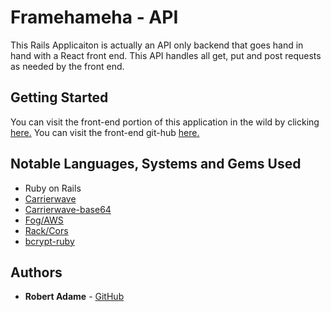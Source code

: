 # Framehameha - API

This Rails Applicaiton is actually an API only backend that goes hand in hand with a React front end. This API handles all get, put and post requests as needed by the front end.

## Getting Started

You can visit the front-end portion of this application in the wild by clicking [here.](https://framehameha.herokuapp.com/)
You can visit the front-end git-hub [here.](https://github.com/radamejr/dbfz)

## Notable Languages, Systems and Gems Used

- Ruby on Rails
- [Carrierwave](https://github.com/carrierwaveuploader/carrierwave)
- [Carrierwave-base64](https://github.com/y9v/carrierwave-base64)
- [Fog/AWS](https://github.com/fog/fog-aws)
- [Rack/Cors](https://github.com/cyu/rack-cors)
- [bcrypt-ruby](https://github.com/codahale/bcrypt-ruby)



## Authors

* **Robert Adame** - [GitHub](https://github.com/radamejr)

